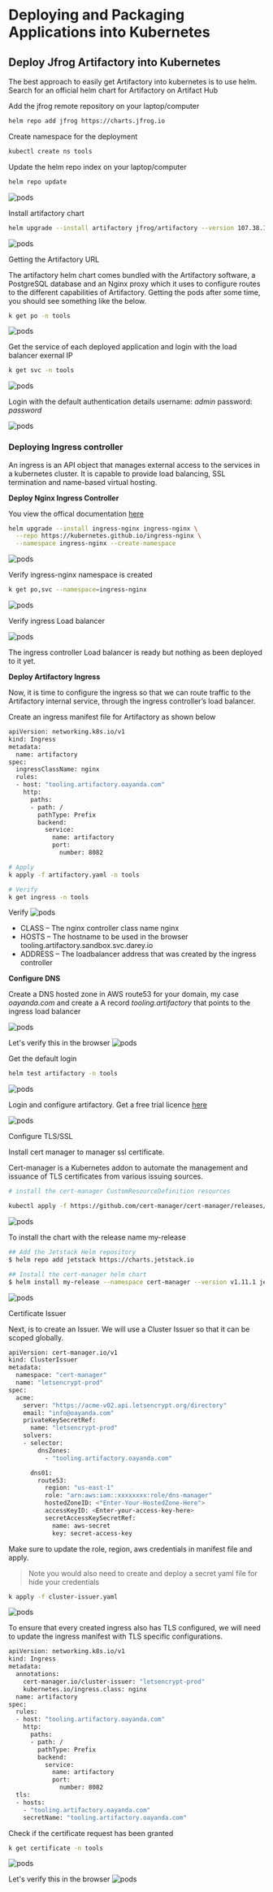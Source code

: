 # Deploying and Packaging Applications into Kubernetes

## Deploy Jfrog Artifactory into Kubernetes

The best approach to easily get Artifactory into kubernetes is to use helm.
Search for an official helm chart for Artifactory on Artifact Hub

Add the jfrog remote repository on your laptop/computer

```bash
helm repo add jfrog https://charts.jfrog.io
```

Create namespace for the deployment

```bash
kubectl create ns tools
```

Update the helm repo index on your laptop/computer

```bash
helm repo update
```

![pods](/images/1.png)

Install artifactory chart

```bash
helm upgrade --install artifactory jfrog/artifactory --version 107.38.10 -n tools
```

![pods](/images/2.png)

Getting the Artifactory URL

The artifactory helm chart comes bundled with the Artifactory software, a PostgreSQL database and an Nginx proxy which it uses to configure routes to the different capabilities of Artifactory. Getting the pods after some time, you should see something like the below.

```bash
k get po -n tools 
```

![pods](/images/3.png)

Get the service of each deployed application and login with the load balancer exernal IP

```bash
k get svc -n tools
```

![pods](/images/4.png)

Login with the default authentication details username: *admin* password: *password*

![pods](/images/5.png)

### Deploying Ingress controller 

An ingress is an API object that manages external access to the services in a kubernetes cluster. It is capable to provide load balancing, SSL termination and name-based virtual hosting.

**Deploy Nginx Ingress Controller**

You view the offical documentation [here](https://kubernetes.github.io/ingress-nginx/deploy/)

```bash
helm upgrade --install ingress-nginx ingress-nginx \
  --repo https://kubernetes.github.io/ingress-nginx \
  --namespace ingress-nginx --create-namespace
  ```

![pods](/images/6.png)

  Verify ingress-nginx namespace is created

  ```bash
  k get po,svc --namespace=ingress-nginx
  ```

![pods](/images/7.png)

Verify ingress Load balancer 

![pods](/images/8.png)

The ingress controller Load balancer is ready but nothing as been deployed to it yet.

**Deploy Artifactory Ingress**

Now, it is time to configure the ingress so that we can route traffic to the Artifactory internal service, through the ingress controller’s load balancer.

Create an ingress manifest file for Artifactory as shown below

```bash
apiVersion: networking.k8s.io/v1
kind: Ingress
metadata:
  name: artifactory
spec:
  ingressClassName: nginx
  rules:
  - host: "tooling.artifactory.oayanda.com"
    http:
      paths:
      - path: /
        pathType: Prefix
        backend:
          service:
            name: artifactory
            port:
              number: 8082
```

```bash
# Apply 
k apply -f artifactory.yaml -n tools

# Verify
k get ingress -n tools
```

Verify
![pods](/images/9.png)

- CLASS – The nginx controller class name nginx
- HOSTS – The hostname to be used in the browser tooling.artifactory.sandbox.svc.darey.io
- ADDRESS – The loadbalancer address that was created by the ingress controller

**Configure DNS**

Create a DNS hosted zone in AWS route53 for your domain, my case *oayanda.com* and create a A record *tooling.artifactory* that points to the ingress load balancer

![pods](/images/10.png)

Let's verify this in the browser
![pods](/images/11.png)

Get the default login

```bash
helm test artifactory -n tools
```
![pods](/images/12.png) 

Login and configure artifactory. Get a free trial licence [here](https://jfrog.com/start-free/)

![pods](/images/13.png)

Configure TLS/SSL

Install cert manager to manager ssl certificate.

Cert-manager is a Kubernetes addon to automate the management and issuance of TLS certificates from various issuing sources.

```bash
# install the cert-manager CustomResourceDefinition resources

kubectl apply -f https://github.com/cert-manager/cert-manager/releases/download/v1.11.1/cert-manager.crds.yaml
```
![pods](/images/15.png)

 To install the chart with the release name my-release

```bash
## Add the Jetstack Helm repository
$ helm repo add jetstack https://charts.jetstack.io

## Install the cert-manager helm chart
$ helm install my-release --namespace cert-manager --version v1.11.1 jetstack/cert-manager --create-namespace
```

![pods](/images/16.png)

Certificate Issuer

Next, is to create an Issuer. We will use a Cluster Issuer so that it can be scoped globally.

```bash
apiVersion: cert-manager.io/v1
kind: ClusterIssuer
metadata:
  namespace: "cert-manager"
  name: "letsencrypt-prod"
spec:
  acme:
    server: "https://acme-v02.api.letsencrypt.org/directory"
    email: "info@oayanda.com"
    privateKeySecretRef:
      name: "letsencrypt-prod"
    solvers:
    - selector:
        dnsZones:
          - "tooling.artifactory.oayanda.com"

      dns01:
        route53:
          region: "us-east-1"
          role: "arn:aws:iam::xxxxxxxx:role/dns-manager"
          hostedZoneID: <"Enter-Your-HostedZone-Here">
          accessKeyID: <Enter-your-access-key-here>
          secretAccessKeySecretRef:
            name: aws-secret
            key: secret-access-key
```

Make sure to update the role, region, aws credentials in manifest file and apply.
> Note you would also need to create and deploy a secret yaml file for hide your credentials

```bash
k apply -f cluster-issuer.yaml
```
![pods](/images/17.png)

To ensure that every created ingress also has TLS configured, we will need to update the ingress manifest with TLS specific configurations.

```bash
apiVersion: networking.k8s.io/v1
kind: Ingress
metadata:
  annotations:
    cert-manager.io/cluster-issuer: "letsencrypt-prod"
    kubernetes.io/ingress.class: nginx
  name: artifactory
spec:
  rules:
  - host: "tooling.artifactory.oayanda.com"
    http:
      paths:
      - path: /
        pathType: Prefix
        backend:
          service:
            name: artifactory
            port:
              number: 8082
  tls:
  - hosts:
    - "tooling.artifactory.oayanda.com"
    secretName: "tooling.artifactory.oayanda.com"
```
Check if the certificate request has been granted

```bash
k get certificate -n tools
```
![pods](/images/18.png)

Let's verify this in the browser
![pods](/images/20.png)
